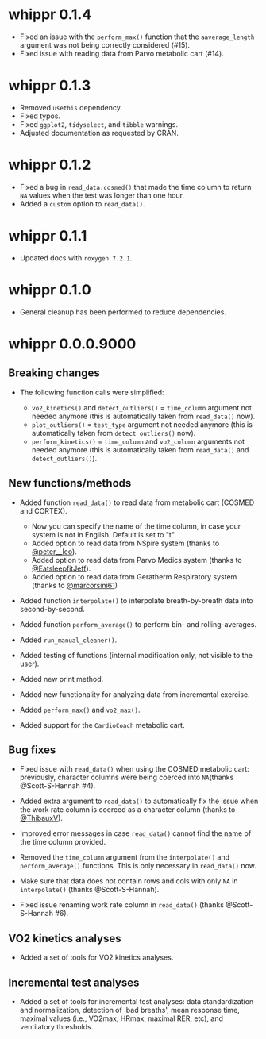 # whippr 0.1.4

* Fixed an issue with the `perform_max()` function that the `aaverage_length` argument was not being correctly considered (#15).
* Fixed issue with reading data from Parvo metabolic cart (#14).

# whippr 0.1.3

* Removed `usethis` dependency.
* Fixed typos.
* Fixed `ggplot2`, `tidyselect`, and `tibble` warnings.
* Adjusted documentation as requested by CRAN.

# whippr 0.1.2

* Fixed a bug in `read_data.cosmed()` that made the time column to return `NA` values when the test was longer than one hour.
* Added a `custom` option to `read_data()`.

# whippr 0.1.1

* Updated docs with `roxygen 7.2.1`.

# whippr 0.1.0

* General cleanup has been performed to reduce dependencies.

# whippr 0.0.0.9000

## Breaking changes

* The following function calls were simplified:

    * `vo2_kinetics()` and `detect_outliers()` = `time_column` argument not needed anymore (this is automatically taken from `read_data()` now).
    * `plot_outliers()` = `test_type` argument not needed anymore (this is automatically taken from `detect_outliers()` now).
    * `perform_kinetics()` = `time_column` and `vo2_column` arguments not needed anymore (this is automatically taken from `read_data()` and `detect_outliers()`).

## New functions/methods

* Added function `read_data()` to read data from metabolic cart (COSMED and CORTEX).
    * Now you can specify the name of the time column, in case your system is not in English. Default is set to "t".
    * Added option to read data from NSpire system (thanks to [@peter__leo](https://twitter.com/peter__leo)).
    * Added option to read data from Parvo Medics system (thanks to [@EatsleepfitJeff](https://twitter.com/EatsleepfitJeff)).
    * Added option to read data from Geratherm Respiratory system (thanks to [@marcorsini61](https://twitter.com/marcorsini61))
    
* Added function `interpolate()` to interpolate breath-by-breath data into second-by-second.

* Added function `perform_average()` to perform bin- and rolling-averages.

* Added `run_manual_cleaner()`.

* Added testing of functions (internal modification only, not visible to the user).

* Added new print method.

* Added new functionality for analyzing data from incremental exercise.

* Added `perform_max()` and `vo2_max()`.

* Added support for the `CardioCoach` metabolic cart.

## Bug fixes

* Fixed issue with `read_data()` when using the COSMED metabolic cart: previously, character columns were being coerced into `NA`(thanks @Scott-S-Hannah #4).

* Added extra argument to `read_data()` to automatically fix the issue when the work rate column is coerced as a character column (thanks to [@ThibauxV](https://twitter.com/ThibauxV)).

* Improved error messages in case `read_data()` cannot find the name of the time column provided.

* Removed the `time_column` argument from the `interpolate()` and `perform_average()` functions. This is only necessary in `read_data()` now.

* Make sure that data does not contain rows and cols with only `NA` in `interpolate()` (thanks @Scott-S-Hannah).

* Fixed issue renaming work rate column in `read_data()` (thanks @Scott-S-Hannah #6).

## VO2 kinetics analyses

* Added a set of tools for VO2 kinetics analyses.

## Incremental test analyses

* Added a set of tools for incremental test analyses: data standardization and normalization, detection of 'bad breaths', mean response time, maximal values (i.e., VO2max, HRmax, maximal RER, etc), and ventilatory thresholds.

